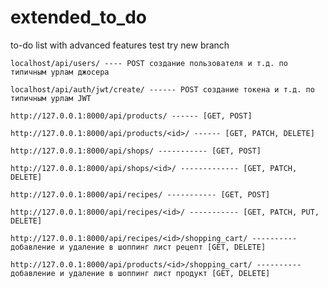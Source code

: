 # extended_to_do
to-do list with advanced features
test
try new branch

```
localhost/api/users/ ---- POST создание пользователя и т.д. по типичным урлам джосера
```
```
localhost/api/auth/jwt/create/ ------ POST создание токена и т.д. по типичным урлам JWT
```
```
http://127.0.0.1:8000/api/products/ ------ [GET, POST]
```
```
http://127.0.0.1:8000/api/products/<id>/ ------ [GET, PATCH, DELETE]
```
```
http://127.0.0.1:8000/api/shops/ ----------- [GET, POST]
```
```
http://127.0.0.1:8000/api/shops/<id>/ ------------- [GET, PATCH, DELETE]
```
```
http://127.0.0.1:8000/api/recipes/ ----------- [GET, POST]
```
```
http://127.0.0.1:8000/api/recipes/<id>/ ----------- [GET, PATCH, PUT, DELETE]
```
```
http://127.0.0.1:8000/api/recipes/<id>/shopping_cart/ ---------- добавление и удаление в шоппинг лист рецепт [GET, DELETE]
```
```
http://127.0.0.1:8000/api/products/<id>/shopping_cart/ ---------- добавление и удаление в шоппинг лист продукт [GET, DELETE]
```
